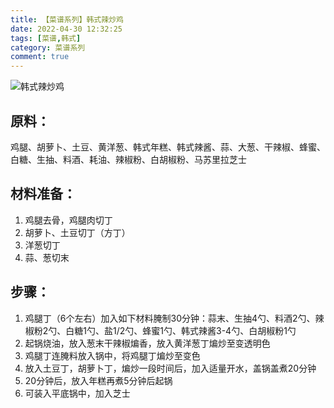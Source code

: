 ```yaml
---
title: 【菜谱系列】韩式辣炒鸡
date: 2022-04-30 12:32:25
tags: [菜谱,韩式]
category: 菜谱系列
comment: true
---
```


![韩式辣炒鸡](https://cdn.jsdelivr.net/gh/liuSheng0/image-hosting@main/blog-image/微信图片_20220430124316.klcnv3ri9fk.webp)

## 原料：

鸡腿、胡萝卜、土豆、黄洋葱、韩式年糕、韩式辣酱、蒜、大葱、干辣椒、蜂蜜、白糖、生抽、料酒、耗油、辣椒粉、白胡椒粉、马苏里拉芝士

## 材料准备：

1. 鸡腿去骨，鸡腿肉切丁
2. 胡萝卜、土豆切丁（方丁）
3. 洋葱切丁
4. 蒜、葱切末

## 步骤：

1. 鸡腿丁（6个左右）加入如下材料腌制30分钟：蒜末、生抽4勺、料酒2勺、辣椒粉2勺、白糖1勺、盐1/2勺、蜂蜜1勺、韩式辣酱3-4勺、白胡椒粉1勺
2. 起锅烧油，放入葱末干辣椒煸香，放入黄洋葱丁煸炒至变透明色
3. 鸡腿丁连腌料放入锅中，将鸡腿丁煸炒至变色
4. 放入土豆丁，胡萝卜丁，煸炒一段时间后，加入适量开水，盖锅盖煮20分钟
5. 20分钟后，放入年糕再煮5分钟后起锅
6. 可装入平底锅中，加入芝士

